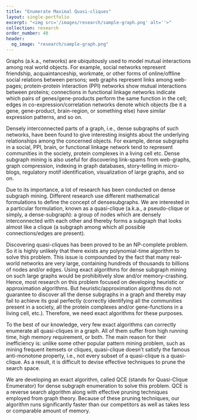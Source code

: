 ```yaml
---
title: "Enumerate Maximal Quasi-cliques"
layout: single-portfolio
excerpt: "<img src='/images/research/sample-graph.png' alt=''>"
collection: research
order_number: 40
header: 
  og_image: "research/sample-graph.png"
---
```


Graphs (a.k.a., networks) are ubiquitously used to model mutual interactions among real world objects. For example, social networks represent friendship, acquaintanceship, workmate,
or other forms of online/offline social relations between persons; web graphs represent links
among web-pages; protein-protein interaction (PPI) networks show mutual interactions
between proteins; connections in functional linkage networks indicate which pairs of
genes/gene-products perform the same function in the cell; edges in co-expression/correlation
networks denote which objects (be it a gene, gene-product, brain-region, or something else)
have similar expression patterns, and so on.

Densely interconnected parts of a graph, i.e., dense subgraphs of such networks, have
been found to give interesting insights about the underlying relationships among the concerned
objects. For example, dense subgraphs in a social, PPI, brain, or functional linkage network
tend to represent communities in the society, protein complexes in a living cell etc. Dense
subgraph mining is also useful for discovering link-spams from web-graphs, graph
compression, indexing in graph databases, story-telling in micro-blogs, regulatory motif
identification, visualization of large graphs, and so on.

Due to its importance, a lot of research has been conducted on dense subgraph mining.
Different research use different mathematical formulations to define the concept of densesubgraphs. We are interested in a particular formulation, known as a quasi-clique (a.k.a., a pseudo-clique or simply, a dense-subgraph): a group of nodes which are densely interconnected with each other and thereby forms a subgraph that looks almost like a clique (a subgraph among which all possible connections/edges are present).

Discovering quasi-cliques has been proved to be an NP-complete problem. So it is
highly unlikely that there exists any polynomial-time algorithm to solve this problem. This
issue is compounded by the fact that many real-world networks are very large, containing
hundreds of thousands to billions of nodes and/or edges. Using exact algorithms
for dense subgraph mining on such large graphs would be prohibitively slow and/or memory-crashing. Hence, most research on this problem focused on developing heuristic or
approximation algorithms. But heuristic/approximation algorithms do not guarantee
to discover all the dense subgraphs in a graph and thereby may fail to achieve its goal perfectly (correctly identifying all the communities present in a society, all the protein complexes and/or gene-functions in a living cell, etc.). Therefore, we need exact algorithms for these purposes.

To the best of our knowledge, very few exact algorithms can correctly enumerate all quasi-cliques in a graph. All of them suffer from high running time, high memory requirement, or both. The main reason for their inefficiency is: unlike some other popular pattern mining problem, such as mining frequent itemsets or cliques, quasi-clique doesn’t satisfy the famous anti-monotone property, i.e., not every subset of a quasi-clique is a quasi-clique. As a result, it is difficult to devise effective techniques to prune the search space.

We are developing an exact algorithm, called QCE (stands for Quasi-Clique Enumerator) for dense subgraph enumeration to solve this problem. QCE is a reverse search algorithm along with effective pruning techniques employed from graph theory. Because of these pruning techniques, our algorithm runs significantly faster than our competitors as well as takes less or comparable amount of memory.
